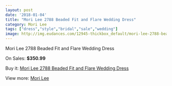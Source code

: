 ```yaml
---
layout: post
date: '2018-01-04'
title: "Mori Lee 2788 Beaded Fit and Flare Wedding Dress"
category: Mori Lee
tags: ["dress","style","bridal","sale","wedding"]
image: http://img.eudances.com/12945-thickbox_default/mori-lee-2788-beaded-fit-and-flare-wedding-dress.jpg
---
```

Mori Lee 2788 Beaded Fit and Flare Wedding Dress

On Sales: **$350.99**
<a href="https://www.eudances.com/en/mori-lee/3944-mori-lee-2788-beaded-fit-and-flare-wedding-dress.html"><amp-img layout="responsive" width="600" height="600" src="//img.eudances.com/12945-thickbox_default/mori-lee-2788-beaded-fit-and-flare-wedding-dress.jpg" alt="Mori Lee 2788 Beaded Fit and Flare Wedding Dress 0" /></a>
<a href="https://www.eudances.com/en/mori-lee/3944-mori-lee-2788-beaded-fit-and-flare-wedding-dress.html"><amp-img layout="responsive" width="600" height="600" src="//img.eudances.com/12949-thickbox_default/mori-lee-2788-beaded-fit-and-flare-wedding-dress.jpg" alt="Mori Lee 2788 Beaded Fit and Flare Wedding Dress 1" /></a>
<a href="https://www.eudances.com/en/mori-lee/3944-mori-lee-2788-beaded-fit-and-flare-wedding-dress.html"><amp-img layout="responsive" width="600" height="600" src="//img.eudances.com/12948-thickbox_default/mori-lee-2788-beaded-fit-and-flare-wedding-dress.jpg" alt="Mori Lee 2788 Beaded Fit and Flare Wedding Dress 2" /></a>
<a href="https://www.eudances.com/en/mori-lee/3944-mori-lee-2788-beaded-fit-and-flare-wedding-dress.html"><amp-img layout="responsive" width="600" height="600" src="//img.eudances.com/12947-thickbox_default/mori-lee-2788-beaded-fit-and-flare-wedding-dress.jpg" alt="Mori Lee 2788 Beaded Fit and Flare Wedding Dress 3" /></a>
<a href="https://www.eudances.com/en/mori-lee/3944-mori-lee-2788-beaded-fit-and-flare-wedding-dress.html"><amp-img layout="responsive" width="600" height="600" src="//img.eudances.com/12946-thickbox_default/mori-lee-2788-beaded-fit-and-flare-wedding-dress.jpg" alt="Mori Lee 2788 Beaded Fit and Flare Wedding Dress 4" /></a>

Buy it: [Mori Lee 2788 Beaded Fit and Flare Wedding Dress](https://www.eudances.com/en/mori-lee/3944-mori-lee-2788-beaded-fit-and-flare-wedding-dress.html "Mori Lee 2788 Beaded Fit and Flare Wedding Dress")

View more: [Mori Lee](https://www.eudances.com/en/9-mori-lee "Mori Lee")